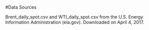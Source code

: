 #Data Sources

Brent_daily_spot.csv and WTI_daily_spot.csv from the U.S. Energy Information Administration (eia.gov). Downloaded on April 4, 2017.
